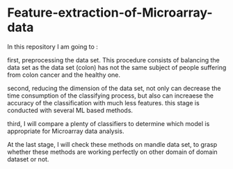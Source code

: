 # Feature-extraction-of-Microarray-data
In this repository I am going to :


first, preprocessing the data set. This procedure consists of balancing the data set as the data set (colon) has not the same subject of people suffering from colon cancer and the healthy one.


second, reducing the dimension of the data set, not only can decrease the time consumption of the classifying process, but also can increaese the accuracy of the classification with much less features. this stage is conducted with several ML based methods.


third, I will compare a plenty of classifiers to determine which model is appropriate for Microarray data analysis.


At the last stage, I will check these methods on mandle data set, to grasp whether these methods are working perfectly on other domain of domain dataset or not. 
